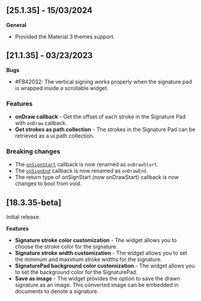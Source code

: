 ## [25.1.35] - 15/03/2024

**General**

* Provided th​e Material 3 themes support.

## [21.1.35] - 03/23/2023

**Bugs**

* #FB42032: The vertical signing works properly when the signature pad is wrapped inside a scrollable widget.

### Features

* **onDraw callback** - Get the offset of each stroke in the Signature Pad with `onDraw` callback.
* **Get strokes as path collection** - The strokes in the Signature Pad can be retrieved as a ui.path collection.

### Breaking changes

* The [`onSignStart`](https://pub.dev/documentation/syncfusion_flutter_signaturepad/latest/signaturepad/SfSignaturePad/onSignStart.html) callback is now renamed as `onDrawStart`.
* The [`onSignEnd`](https://pub.dev/documentation/syncfusion_flutter_signaturepad/latest/signaturepad/SfSignaturePad/onSignEnd.html) callback is now renamed as `onDrawEnd`.
* The return type of onSignStart (now onDrawStart) callback is now changes to bool from void.

## [18.3.35-beta]

Initial release.

**Features**

* **Signature stroke color customization** - The widget allows you to choose the stroke color for the signature.
* **Signature stroke width customization** - The widget allows you to set the minimum and maximum stroke widths for the signature.
* **SignaturePad background color customization** - The widget allows you to set the background color for the SignaturePad.
* **Save as image** - The widget provides the option to save the drawn signature as an image. This converted image can be embedded in documents to denote a signature.